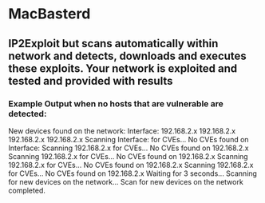 # MacBasterd

## IP2Exploit but scans automatically within network and detects, downloads and executes these exploits. Your network is exploited and tested and provided with results

### Example Output when no hosts that are vulnerable are detected:
New devices found on the network: Interface:
192.168.2.x
192.168.2.x
192.168.2.x
192.168.2.x
Scanning Interface: for CVEs...
No CVEs found on Interface:
Scanning 192.168.2.x for CVEs...
No CVEs found on 192.168.2.x
Scanning 192.168.2.x for CVEs...
No CVEs found on 192.168.2.x
Scanning 192.168.2.x for CVEs...
No CVEs found on 192.168.2.x
Scanning 192.168.2.x for CVEs...
No CVEs found on 192.168.2.x
Waiting for 3 seconds...
Scanning for new devices on the network...
Scan for new devices on the network completed.

